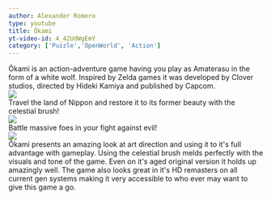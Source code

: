 ```yaml
---
author: Alexander Romero
type: youtube
title: Ōkami
yt-video-id: 4_42UdWgEmY
category: ['Puzzle','OpenWorld', 'Action']
---
```


Ōkami is an action-adventure game having you play as Amaterasu in the form of a white wolf. Inspired by Zelda games it was developed by Clover studios, directed by Hideki Kamiya and published by Capcom.
<br>
<img src="{{'img/okami/okami1.jpg' | relative_url}}">
<br>
Travel the land of Nippon and restore it to its former beauty with the celestial brush!
<br>
<img src="{{'img/okami/okami2.jpg' | relative_url}}">
<br>
Battle massive foes in your fight against evil!
<br>
<img src="{{'img/okami/okami3.jpg' | relative_url}}">
<br>
Ōkami presents an amazing look at art direction and using it to it's full advantage with gameplay. Using the celestial brush melds perfectly with the visuals and tone of the game. Even on it's aged original version it holds up amazingly well. The game also looks great in it's HD remasters on all current gen systems making it very accessible to who ever may want to give this game a go.